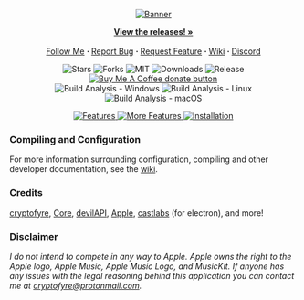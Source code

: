 <p align="center">
  <a href="https://github.com/cryptofyre/Apple-Music-Electron"><img src="https://i.imgur.com/NwV8LCq.png" alt="Banner"></a>
</p>

<p align="center"> 
  <a href="https://github.com/cryptofyre/Apple-Music-Electron/releases"><strong>View the releases! »</strong></a><br /><br />
  <a href="https://twitter.com/cryptofyre">Follow Me</a>
  <b> · </b>
  <a href="https://github.com/cryptofyre/Apple-Music-Electron/issues/new">Report Bug</a>
  <b> · </b>
  <a href="https://github.com/cryptofyre/Apple-Music-Electron/issues/new">Request Feature</a>
  <b> · </b>
  <a href="https://github.com/cryptofyre/Apple-Music-Electron/wiki">Wiki</a>
  <b> · </b>
  <a href="https://discord.gg/CezHYdXHEM">Discord</a><br />
</p>

<p align="center"> 
  <img src="https://img.shields.io/github/stars/cryptofyre/Apple-Music-Electron" alt="Stars">
  <img src="https://img.shields.io/github/forks/cryptofyre/Apple-Music-Electron" alt="Forks">
  <img src="https://img.shields.io/github/license/cryptofyre/Apple-Music-Electron" alt="MIT">
  <img src="https://img.shields.io/github/downloads/cryptofyre/Apple-Music-Electron/total.svg?style=flat" alt="Downloads">
  <img src="https://img.shields.io/github/release/cryptofyre/Apple-Music-Electron.svg?style=flat" alt="Release">
  <span class="badge-buymeacoffee">
    <a href="https://ko-fi.com/cryptofyre" title="Donate to this project using Buy Me A Coffee"><img src="https://img.shields.io/badge/buy%20me%20a%20coffee-donate-yellow.svg" alt="Buy Me A Coffee donate button" /></a>
  </span>
  <br>
  <img src="https://github.com/cryptofyre/Apple-Music-Electron/actions/workflows/build-analyze-win.yml/badge.svg" alt="Build Analysis - Windows">
  <img src="https://github.com/cryptofyre/Apple-Music-Electron/actions/workflows/build-analyze-linux.yml/badge.svg" alt="Build Analysis - Linux">
  <img src="https://github.com/cryptofyre/Apple-Music-Electron/actions/workflows/build-analyze-macos.yml/badge.svg" alt="Build Analysis - macOS">
</p>

<p align="center">
  <a href="https://github.com/cryptofyre/Apple-Music-Electron">
    <img src="https://i.imgur.com/Im7geg3.png" alt="Features">
    <img src="https://i.imgur.com/ZjC7NYM.png" alt="More Features">
  </a>
  <a href="https://github.com/cryptofyre/Apple-Music-Electron/releases/latest">
    <img src="https://i.imgur.com/ibO0ouw.png" alt="Installation"><br />
  </a>
</p>

### Compiling and Configuration
For more information surrounding configuration, compiling and other developer documentation, see the [wiki](https://github.com/cryptofyre/Apple-Music-Electron/wiki).

### Credits
[cryptofyre](https://github.com/cryptofyre), [Core](https://github.com/coredev-uk), [devilAPI](https://github.com/devilAPI), [Apple](https://apple.com), [castlabs](https://github.com/castlabs) (for electron), and more!

### Disclaimer
*I do not intend to compete in any way to Apple. Apple owns the right to the Apple logo, Apple Music, Apple Music Logo,
and MusicKit. If anyone has any issues with the legal reasoning behind this application you can contact me
at <a href="mailto:cryptofyre@protonmail.com">cryptofyre@protonmail.com</a>.*
